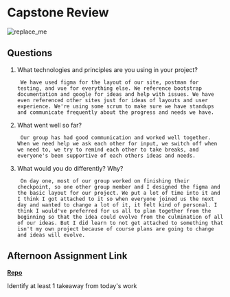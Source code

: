 # Capstone Review

![replace_me](https://codeworks.blob.core.windows.net/public/assets/img/illustrations/placeholder.svg)

## Questions

1. What technologies and principles are you using in your project?

        We have used figma for the layout of our site, postman for testing, and vue for everything else. We reference bootstrap documentation and google for ideas and help with issues. We have even referenced other sites just for ideas of layouts and user experience. We're using some scrum to make sure we have standups and communicate frequently about the progress and needs we have. 

2. What went well so far?

        Our group has had good communication and worked well together. When we need help we ask each other for input, we switch off when we need to, we try to remind each other to take breaks, and everyone's been supportive of each others ideas and needs.

3. What would you do differently? Why?

        On day one, most of our group worked on finishing their checkpoint, so one other group member and I designed the figma and the basic layout for our project. We put a lot of time into it and I think I got attached to it so when everyone joined us the next day and wanted to change a lot of it, it felt kind of personal. I think I would've preferred for us all to plan together from the beginning so that the idea could evolve from the culmination of all of our ideas. But I did learn to not get attached to something that isn't my own project because of course plans are going to change and ideas will evolve. 

## Afternoon Assignment Link

**[Repo](https://github.com/TamraPeterson/bookNook)**

Identify at least 1 takeaway from today's work
